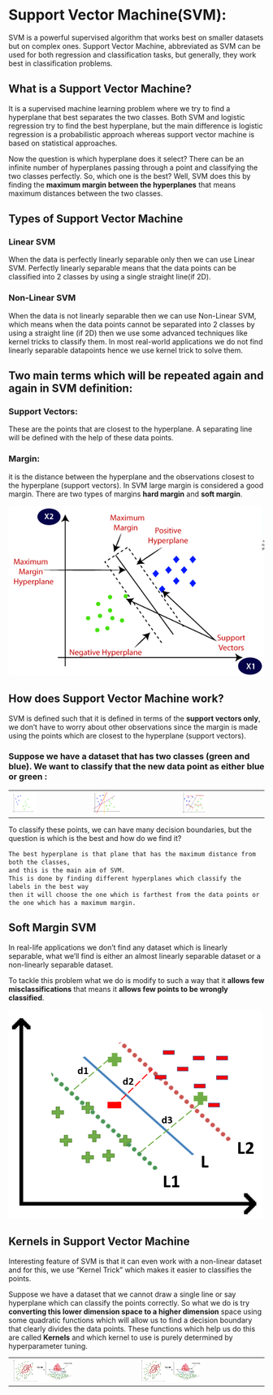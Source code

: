 <h1>Support Vector Machine(SVM):</h1>

<p>
    SVM is a powerful supervised algorithm that works best on smaller datasets but on complex ones.
     Support Vector Machine, abbreviated as SVM can be used for both regression and classification tasks, 
     but generally, they work best in classification problems.
</p>

<h2>What is a Support Vector Machine?</h2>
<p>
    It is a supervised machine learning problem where we try to find a hyperplane that best separates the two classes.
    Both SVM and logistic regression try to find the best hyperplane,
    but the main difference is logistic regression is a probabilistic approach whereas support vector machine is based on statistical approaches.
</p>

<p>
    Now the question is which hyperplane does it select?
    There can be an infinite number of hyperplanes passing through a point and classifying the two classes perfectly.
    So, which one is the best?
    Well, SVM does this by finding the <b>maximum margin between the hyperplanes</b> that means maximum distances between the two classes.
</p>


<h2>Types of Support Vector Machine</h2>

<h3>Linear SVM</h3>
<p>
    When the data is perfectly linearly separable only then we can use Linear SVM.
 Perfectly linearly separable means that the data points can be classified into 2 classes by using a single straight line(if 2D).

</p>

<h3>Non-Linear SVM</h3>
<p>
    When the data is not linearly separable then we can use Non-Linear SVM,
which means when the data points cannot be separated into 2 classes by using a straight line (if 2D)
then we use some advanced techniques like kernel tricks to classify them.
In most real-world applications we do not find linearly separable datapoints hence we use kernel trick to solve them.
</p>

<h2>Two main terms which will be repeated again and again in SVM definition:</h2>

<h3>Support Vectors:</h3>
<p>
    These are the points that are closest to the hyperplane.
    A separating line will be defined with the help of these data points.   
</p>

 <h3>Margin: </h3>
<p>
    it is the distance between the hyperplane and the observations closest to the hyperplane (support vectors).
    In SVM large margin is considered a good margin.
    There are two types of margins <b>hard margin</b> and <b>soft margin</b>.
</p>
 
 <img src="imgs/svm1.png" alt="SVM">


 <h2>How does Support Vector Machine work?</h2>
 <p>
    SVM is defined such that it is defined in terms of the <b>support vectors only</b>,
    we don’t have to worry about other observations since the margin is made using the points which are closest to the hyperplane (support vectors).   
 </p>

<h3>Suppose we have a dataset that has two classes (green and blue).
     We want to classify that the new data point as either blue or green :</h3>

<table>
    <tr>
        <td><img src="imgs/svm2.png" width="33%" alt="SVM"/></td>
        <td><img src="imgs/svm3.png" width="33%" alt="SVM"/></td>
        <td><img src="imgs/svm4.png" width="33%" alt="SVM"/></td>
    </tr>
</table>


<p>
    To classify these points, we can have many decision boundaries,
    but the question is which is the best and how do we find it?

    The best hyperplane is that plane that has the maximum distance from both the classes,
    and this is the main aim of SVM.
    This is done by finding different hyperplanes which classify the labels in the best way
    then it will choose the one which is farthest from the data points or the one which has a maximum margin.
</p>


<h2>Soft Margin SVM</h2>
<p> 
In real-life applications we don’t find any dataset which is linearly separable,
what we’ll find is either an almost linearly separable dataset or a non-linearly separable dataset.

To tackle this problem what we do is modify to such a way that it <b>allows few misclassifications</b> that means it <b>allows few points to be wrongly classified</b>.
</p>

<img src="imgs/softsvm.png" alt="Soft Svm">


<h2>Kernels in Support Vector Machine</h2>

<p>
Interesting feature of SVM is that it can even work with a non-linear dataset and for this,
we use “Kernel Trick” which makes it easier to classifies the points. 

Suppose we have a dataset that we cannot draw a single line or say hyperplane which can classify the points correctly.
So what we do is try <b>converting this lower dimension space to a higher dimension</b> space using some quadratic functions which will allow us to find a decision boundary that clearly divides the data points.
These functions which help us do this are called <b>Kernels</b> and which kernel to use is purely determined by hyperparameter tuning.
</p>


<table>
    <tr>
        <td><img src="imgs/ksvm1.png" width="50%" alt="Kernel SVM"/></td>
        <td><img src="imgs/ksvm2.png" width="50%" alt="Kernel SVM"/></td>
    </tr>
</table>


